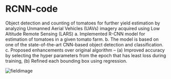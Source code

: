 # RCNN-code

Object detection and counting of tomatoes for further yield estimation by analyzing Unmanned Aerial Vehicles (UAVs) imagery acquired using Low Altitude Remote Sensing (LARS) 
a.	 Implemented R-CNN model for estimation of tomatoes in a given tomato farm. 
b.	The model is based on one of the state-of-the-art CNN-based object detection and classification.
c.	Proposed enhancements over original algorithm – (a) Improved accuracy by selecting the hyper parameters from the epoch that has least loss during training, (b) Refined each bounding box using regression.

![fieldimage](https://user-images.githubusercontent.com/60587239/81495671-feb50700-927f-11ea-8fab-0cd903c59247.jpg)



